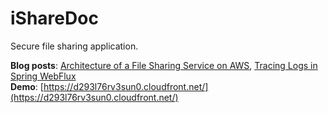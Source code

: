 # iShareDoc
Secure file sharing application.

**Blog posts**: [Architecture of a File Sharing Service on AWS](https://medium.com/@sergiusac/architecture-of-a-file-sharing-service-on-aws-c8f428305a08), [Tracing Logs in Spring WebFlux](https://medium.com/@sergiusac/tracing-logs-in-spring-webflux-d591480f2947)  
**Demo**: [https://d293l76rv3sun0.cloudfront.net/](https://d293l76rv3sun0.cloudfront.net/)
